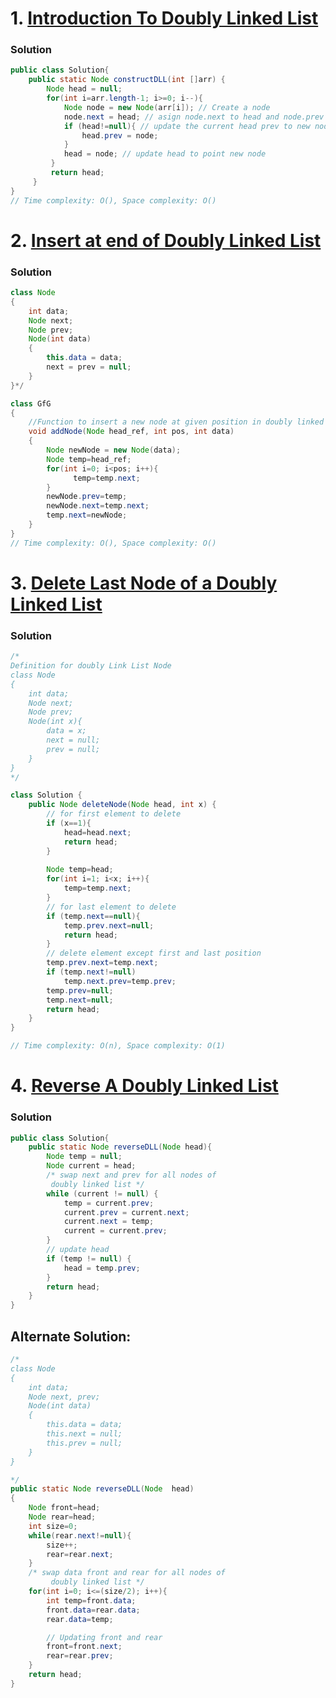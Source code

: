 # 1. [Introduction To Doubly Linked List](https://www.codingninjas.com/studio/problems/introduction-to-doubly-linked-list_8160413?utm_source=youtube&utm_medium=affiliate&utm_campaign=Codestudio_Linkedlistseries&leftPanelTabValue=PROBLEM)

### Solution
```Java
public class Solution{
    public static Node constructDLL(int []arr) {
        Node head = null;
        for(int i=arr.length-1; i>=0; i--){
            Node node = new Node(arr[i]); // Create a node
            node.next = head; // asign node.next to head and node.prev is null
            if (head!=null){ // update the current head prev to new node
                head.prev = node;
            }
            head = node; // update head to point new node
         }
         return head;     
     }
}
// Time complexity: O(), Space complexity: O()
```

# 2. [Insert at end of Doubly Linked List](https://www.geeksforgeeks.org/problems/insert-a-node-in-doubly-linked-list/1)

### Solution
```Java
class Node
{
	int data;
	Node next;
	Node prev;
	Node(int data)
	{
	    this.data = data;
	    next = prev = null;
	}
}*/

class GfG
{
    //Function to insert a new node at given position in doubly linked list.
    void addNode(Node head_ref, int pos, int data)
	{
	    Node newNode = new Node(data);
	    Node temp=head_ref;
	    for(int i=0; i<pos; i++){
    	      temp=temp.next;
	    }
	    newNode.prev=temp;
	    newNode.next=temp.next;
	    temp.next=newNode;
	}
}
// Time complexity: O(), Space complexity: O()
```

# 3. [Delete Last Node of a Doubly Linked List](https://www.geeksforgeeks.org/problems/delete-node-in-doubly-linked-list/1)

### Solution
```Java
/*
Definition for doubly Link List Node
class Node
{
    int data;
    Node next;
    Node prev;
    Node(int x){
        data = x;
        next = null;
        prev = null;
    }
}
*/

class Solution {
    public Node deleteNode(Node head, int x) {
        // for first element to delete
        if (x==1){
            head=head.next;
            return head;
        }
        
        Node temp=head;
        for(int i=1; i<x; i++){
            temp=temp.next;
        }
        // for last element to delete
        if (temp.next==null){
            temp.prev.next=null;
            return head;
        }
        // delete element except first and last position
        temp.prev.next=temp.next;
        if (temp.next!=null)
            temp.next.prev=temp.prev;
        temp.prev=null;
        temp.next=null;
        return head;
    }
}

// Time complexity: O(n), Space complexity: O(1)
```

# 4. [Reverse A Doubly Linked List](https://www.codingninjas.com/studio/problems/reverse-a-doubly-linked-list_1116098?utm_source=striver&utm_medium=website&utm_campaign=a_zcoursetuf)

### Solution
```Java
public class Solution{
    public static Node reverseDLL(Node head){
        Node temp = null;
        Node current = head;
        /* swap next and prev for all nodes of
         doubly linked list */
        while (current != null) {
            temp = current.prev;
            current.prev = current.next;
            current.next = temp;
            current = current.prev;
        }
        // update head
        if (temp != null) {
            head = temp.prev;
        }
        return head;
    }
}
```

## Alternate Solution:
```Java
/*
class Node
{
    int data;
    Node next, prev;
    Node(int data)
    {
        this.data = data;
        this.next = null;
        this.prev = null;
    }
}

*/
public static Node reverseDLL(Node  head)
{
    Node front=head;
    Node rear=head;
    int size=0;
    while(rear.next!=null){
        size++;
        rear=rear.next;
    }
    /* swap data front and rear for all nodes of
         doubly linked list */
    for(int i=0; i<=(size/2); i++){
        int temp=front.data;
        front.data=rear.data;
        rear.data=temp;

        // Updating front and rear
        front=front.next;
        rear=rear.prev;
    }
    return head;
}
```
